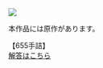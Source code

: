 <img src="http://sfenreader.appspot.com/sfen?sfen=8k%2Fn1lppl2p%2Fs1%2Bp4ss%2FN1p2%2BpPpN%2Fsp5PB%2FP1P1N%2Blp%2Bp1%2F1%2BB3pgG1%2FpL7%2F3%2BP5%20b%202R2gp%201&title=%E3%82%A8%E3%83%87%E3%83%B3%E3%81%AE%E8%8A%B1">

本作品には原作があります。

【655手詰】  
[解答はこちら](edens_flower_ans.md)  
